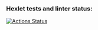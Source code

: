 ### Hexlet tests and linter status:
[![Actions Status](https://github.com/br1an17/frontend-project-98/actions/workflows/hexlet-check.yml/badge.svg)](https://github.com/br1an17/frontend-project-98/actions)
